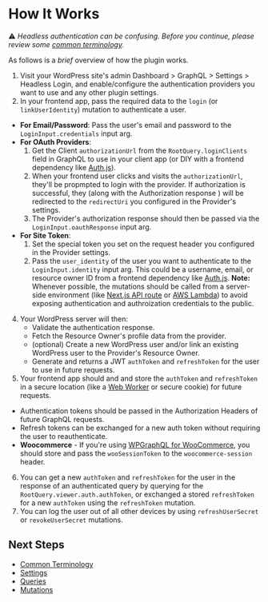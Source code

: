 # How It Works
⚠️ _Headless authentication can be confusing. Before you continue, please review some [common terminology](terminology.md)._

As follows is a _brief_ overview of how the plugin works.

1. Visit your WordPress site's admin Dashboard > GraphQL > Settings > Headless Login, and enable/configure the authentication providers you want to use and any other plugin settings.
2. In your frontend app, pass the required data to the `login` (or `linkUserIdentity`) mutation to authenticate a user.<br />
  - **For Email/Password**: Pass the user's email and password to the `LoginInput.credentials` input arg.
  - **For OAuth Providers**:
    1. Get the Client `authorizationUrl` from the `RootQuery.loginClients` field in GraphQL to use in your client app (or DIY with a frontend dependency like [Auth.js](https://authjs.dev/)).
    2. When your frontend user clicks and visits the `authorizationUrl`, they'll be propmpted to login with the provider. If authorization is successful, they (along with the Authorization response ) will be redirected to the `redirectUri` you configured in the Provider's settings.
    3. The Provider's authorization response should then be passed via the `LoginInput.oauthResponse` input arg.
  - **For Site Token**:
    1. Set the special token you set on the request header you configured in the Provider settings.
    2. Pass the `user_identity` of the user you want to authenticate to the `LoginInput.identity` input arg. This could be a username, email, or resource owner ID from a frontend dependency like [Auth.js](https://authjs.dev/).
  **Note:** Whenever possible, the mutations should be called from a server-side environment (like [Next.js API route](https://nextjs.org/docs/api-routes/introduction) or [AWS Lambda](https://aws.amazon.com/lambda/)) to avoid exposing authentication and authroization credentials to the public.

4. Your WordPress server will then:
     - Validate the authentication response.
     - Fetch the Resource Owner's profile data from the provider.
     - (optional) Create a new WordPress user and/or link an existing WordPress user to the Provider's Resource Owner.
     - Generate and returns a JWT `authToken` and `refreshToken` for the user to use in future requests.
5. Your frontend app should and and store the `authToken` and `refreshToken` in a secure location (like a [Web Worker](https://thenewstack.io/leveraging-web-workers-to-safely-store-access-tokens/) or secure cookie) for future requests.
  - Authentication tokens should be passed in the Authorization Headers of future GraphQL requests.
  - Refresh tokens can be exchanged for a new auth token without requiring the user to reauthenticate.
  - **Woocommerce** - If you're using [WPGraphQL for WooCommerce](https://github.com/wp-graphql/wp-graphql-woocommerce), you should store and pass the `wooSessionToken` to the `woocommerce-session` header.
6. You can get a new `authToken` and `refreshToken` for the user in the response of an authenticated query by querying for the `RootQuery.viewer.auth.authToken`, or exchanged a stored `refreshToken` for a new `authToken` using the `refreshToken` mutation.
7. You can log the user out of all other devices by using `refreshUserSecret` or `revokeUserSecret` mutations.

## Next Steps
- [Common Terminology](terminology.md)
- [Settings](../reference/settings.md)
- [Queries](../reference/queries.md)
- [Mutations](../reference/mutations.md)
